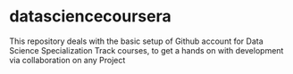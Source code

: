 datasciencecoursera
===================

This repository deals with the basic setup of Github account for Data Science Specialization Track courses, to get a hands on with development via collaboration on any Project
